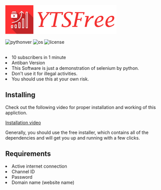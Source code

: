 
<img src="https://github.com/Jinoy-Varghese/YTSubFree/blob/main/assets/yts_logo.png" />
<br />


 ![pythonver](https://img.shields.io/badge/python-3.5%2B-blue.svg)
 ![os](https://img.shields.io/badge/OS-Windows-yellow.svg)
 ![license](https://img.shields.io/github/license/mashape/apistatus.svg)

 
<br/>


<li>10 subscribers in 1 minute</li>
<li>Antiban Version</li>
<li>This Software is just a demonstration of selenium by python. </li>
<li>Don't use it for illegal activities. </li>
<li>You should use this at your own risk. </li>

<h2>Installing</h2>

Check out the following video for proper installation and working of this appliction.

<a href="https://www.youtube.com/embed/ZdVOkrbkmTk?autoplay=1">Installation video</a>

Generally, you should use the free installer, which contains all of the dependencies and will get you up and running with a few clicks.

<h2>Requirements</h2>

<li>Active internet connection</li>
<li>Channel ID</li>
<li>Password </li>
<li>Domain name (website name) </li>

